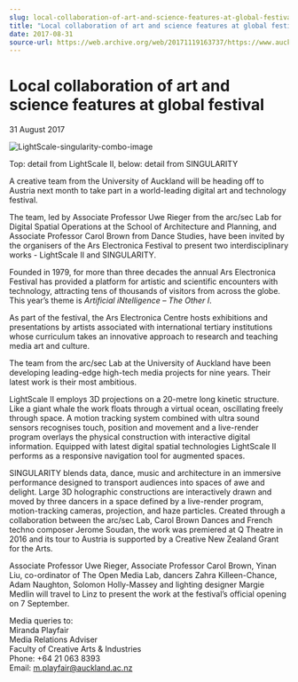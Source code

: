 ```yaml
---
slug: local-collaboration-of-art-and-science-features-at-global-festival
title: "Local collaboration of art and science features at global festival"
date: 2017-08-31
source-url: https://web.archive.org/web/20171119163737/https://www.auckland.ac.nz/en/about/news-events-and-notices/news/news-2017/08/local-collaboration-of-art-and-science-features-at-global-festiv.html
---
```

Local collaboration of art and science features at global festival
==================================================================

31 August 2017

![LightScale-singularity-combo-image](https://www.auckland.ac.nz/en/about/news-events-and-notices/news/news-2017/08/local-collaboration-of-art-and-science-features-at-global-festiv/_jcr_content/par/textimage/image.img.jpg/1504130636619.jpg "LightScale-singularity-combo-image")

Top: detail from LightScale II, below: detail from SINGULARITY

A creative team from the University of Auckland will be heading off to Austria next month to take part in a world-leading digital art and technology festival.

The team, led by Associate Professor Uwe Rieger from the arc/sec Lab for Digital Spatial Operations at the School of Architecture and Planning, and Associate Professor Carol Brown from Dance Studies, have been invited by the organisers of the Ars Electronica Festival to present two interdisciplinary works - LightScale II and SINGULARITY.  
  
Founded in 1979, for more than three decades the annual Ars Electronica Festival has provided a platform for artistic and scientific encounters with technology, attracting tens of thousands of visitors from across the globe. This year’s theme is _Artificial iNtelligence – The Other_ _I_.  
  
As part of the festival, the Ars Electronica Centre hosts exhibitions and presentations by artists associated with international tertiary institutions whose curriculum takes an innovative approach to research and teaching media art and culture.  
  
The team from the arc/sec Lab at the University of Auckland have been developing leading-edge high-tech media projects for nine years. Their latest work is their most ambitious.  
  
LightScale II employs 3D projections on a 20-metre long kinetic structure. Like a giant whale the work floats through a virtual ocean, oscillating freely through space. A motion tracking system combined with ultra sound sensors recognises touch, position and movement and a live-render program overlays the physical construction with interactive digital information. Equipped with latest digital spatial technologies LightScale II performs as a responsive navigation tool for augmented spaces.  
  
SINGULARITY blends data, dance, music and architecture in an immersive performance designed to transport audiences into spaces of awe and delight. Large 3D holographic constructions are interactively drawn and moved by three dancers in a space defined by a live-render program, motion-tracking cameras, projection, and haze particles. Created through a collaboration between the arc/sec Lab, Carol Brown Dances and French techno composer Jerome Soudan, the work was premiered at Q Theatre in 2016 and its tour to Austria is supported by a Creative New Zealand Grant for the Arts.

Associate Professor Uwe Rieger, Associate Professor Carol Brown, Yinan Liu, co-ordinator of The Open Media Lab, dancers Zahra Killeen-Chance, Adam Naughton, Solomon Holly-Massey and lighting designer Margie Medlin will travel to Linz to present the work at the festival’s official opening on 7 September.  
  
Media queries to:  
Miranda Playfair  
Media Relations Adviser  
Faculty of Creative Arts & Industries  
Phone: +64 21 063 8393  
Email: [m.playfair@auckland.ac.nz](mailto:m.playfair@auckland.ac.nz)